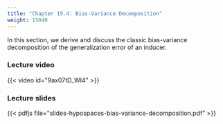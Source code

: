 ```yaml
---
title: "Chapter 15.4: Bias-Variance Decomposition"
weight: 15040
---
```

In this section, we derive and discuss the classic bias-variance decomposition of the generalization error of an inducer.  

<!--more-->

### Lecture video

{{< video id="9ax07tD_WI4" >}}

### Lecture slides

{{< pdfjs file="slides-hypospaces-bias-variance-decomposition.pdf" >}}
